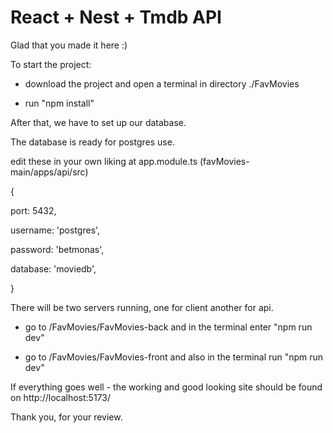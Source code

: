 # React + Nest + Tmdb API
Glad that you made it here :)

To start the project:

- download the project and open a terminal in directory ./FavMovies
  
- run "npm install"
  
After that, we have to set up our database.

The database is ready for postgres use.

edit these in your own liking at app.module.ts (favMovies-main/apps/api/src)

{

 port: 5432,
 
 username: 'postgres',
 
 password: 'betmonas',
 
 database: 'moviedb',
 
}

There will be two servers running, one for client another for api.

- go to /FavMovies/FavMovies-back and in the terminal enter "npm run dev"

- go to /FavMovies/FavMovies-front and also in the terminal run "npm run dev"

If everything goes well - the working and good looking site should be found on http://localhost:5173/

Thank you, for your review.
